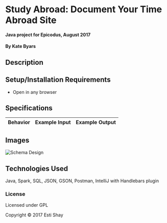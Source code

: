 # Study Abroad: Document Your Time Abroad Site

#### Java project for Epicodus, August 2017

#### By Kate Byars

## Description


## Setup/Installation Requirements

* Open in any browser

## Specifications

| Behavior | Example Input | Example Output |
| ------------- | ------------- | ------------- |

## Images

 ![Schema Design](https://github.com/katebyars/new-project/master/src/main/resources/public/images/schema.png)
## Technologies Used

Java, Spark, SQL, JSON, GSON, Postman, IntelliJ with Handlebars plugin

### License

Licensed under GPL

Copyright &copy; 2017 Esti Shay